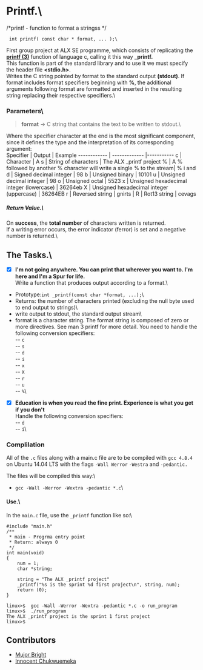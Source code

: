 # Printf.\
/*printf - function to format a stringss
 */

````
 int printf( const char * format, ... );\
````
First group project at ALX SE programme, which consists of replicating the **[printf (3)](http://man7.org/linux/man-pages/man3/printf.3.html)** function of language c, calling it this way **_printf.**\
This function is part of the standard library **<cstdio>** and to use it we must specify the header file **<stdio.h>**.\
Writes the C string pointed by format to the standard output **(stdout)**. If format includes format specifiers beginning with **%**, the additional arguments following format are formatted and inserted in the resulting string replacing their respective specifiers.\
### Parameters\

 > **format** -> C string that contains the text to be written to stdout.\

 Where the specifier character at the end is the most significant component, since it defines the type and the interpretation of its corresponding argument:\
 Specifier | Output | Example
------------ | ------------- |-----------
 c | Character | A
 s | String of characters | The ALX _printf project
 % | A % followed by another % character will write a single % to the stream| %
  i and d | Signed decimal integer | 98
 b | Unsigned binary | 10101
 u | Unsigned decimal integer | 98
 o | Unsigned octal | 5523
 x | Unsigned hexadecimal integer (lowercase) | 36264eb
 X | Unsigned hexadecimal integer (uppercase) | 36264EB
 r | Reversed string | gnirts |
 R | Rot13 string | cevags
##### Return Value.\
On **success**, the **total number** of characters written is returned.\
If a writing error occurs, the error indicator (ferror) is set and a negative number is returned.\
## The Tasks.\
-[x] **I'm not going anywhere. You can print that wherever you want to. I'm here and I'm a Spur for life.**\
Write a function that produces output according to a format.\

- Prototype:``int _printf(const char *format, ...);``\
- Returns: the number of characters printed (excluding the null byte used to end output to strings)\
- write output to stdout, the standard output stream\
- format is a character string. The format string is composed of zero or more directives. See man 3 printf for more detail. You need to handle the following conversion specifiers:\
-- ``c``\
-- ``s``\
-- ``d``\
-- ``i``\
-- ``x``\
-- ``X``\
-- ``r``\
-- ``u``\
-- ``%``\

 -[x] **Education is when you read the fine print. Experience is what you get if you don't**\
Handle the following conversion specifiers:\
-- ``d``\
-- ``i``\
### Complilation
All of the ``.c`` files along with a main.c file are to be compiled with ``gcc 4.8.4`` on Ubuntu 14.04 LTS with the flags ``-Wall Werror`` ``-Westra`` and ``-pedantic.``

The files will be compiled this way:\
- ``gcc -Wall -Werror -Wextra -pedantic *.c``\
#### Use.\
In the ``main.c`` file, use the ``_printf`` function like so:\
```c\
#include "main.h"
/**
 * main - Progrma entry point
 * Return: always 0
 */
int main(void)
{
	num = 1;
	char *string;

	string = "The ALX _printf project"
	_printf("%s is the sprint %d first project\n", string, num);
	return (0);
}
```
```{bash}
linux>$  gcc -Wall -Werror -Wextra -pedantic *.c -o run_program
linux>$  ./run_program
The ALX _printf project is the sprint 1 first project
linux>$
```
## Contributors
- [Mujor Bright](https://github.com/MujorB)
- [Innocent Chukwuemeka](https://github.com/Innocent9712)
